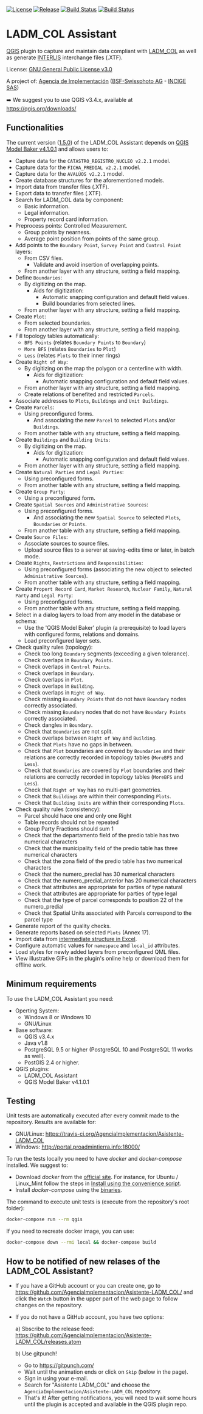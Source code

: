 [![License](https://img.shields.io/github/license/AgenciaImplementacion/Asistente-LADM_COL.svg)](https://tldrlegal.com/license/gnu-general-public-license-v3-%28gpl-3%29)
[![Release](https://img.shields.io/github/release/AgenciaImplementacion/asistente-ladm_col.svg)](https://github.com/AgenciaImplementacion/asistente-ladm_col/releases)
[![Build Status](https://travis-ci.org/AgenciaImplementacion/Asistente-LADM_COL.svg?branch=master)](https://travis-ci.org/AgenciaImplementacion/Asistente-LADM_COL)
[![Build Status](http://portal.proadmintierra.info:18000/status.svg?branch=master)](http://portal.proadmintierra.info:18000)

# LADM_COL Assistant
[QGIS](http://qgis.org) plugin to capture and maintain data compliant with [LADM_COL](https://github.com/AgenciaImplementacion/LADM_COL) as well as generate [INTERLIS](http://www.interlis.ch/index_e.htm) interchange files (.XTF).

License: [GNU General Public License v3.0](https://github.com/AgenciaImplementacion/Asistente-LADM_COL/blob/master/LICENSE)


A project of: [Agencia de Implementación](https://www.proadmintierra.info/) ([BSF-Swissphoto AG](http://bsf-swissphoto.com/) - [INCIGE SAS](http://www.incige.com/))


:arrow_right: We suggest you to use QGIS v3.4.x, available at https://qgis.org/downloads/


## Functionalities

The current version ([1.5.0](https://github.com/AgenciaImplementacion/Asistente-LADM_COL/releases/tag/1.5.0)) of the LADM_COL Assistant depends on [QGIS Model Baker v4.1.0.1](https://github.com/AgenciaImplementacion/QgisModelBaker/releases/download/v4.1.0.1/QgisModelBaker.zip) and allows users to:

 - Capture data for the `CATASTRO_REGISTRO_NUCLEO v2.2.1` model.
 - Capture data for the `FICHA_PREDIAL v2.2.1` model.
 - Capture data for the `AVALÚOS v2.2.1` model.
 - Create database structures for the aforementioned models.
 - Import data from transfer files (.XTF).
 - Export data to transfer files (.XTF).
 - Search for LADM_COL data by component:
   - Basic information.
   - Legal information.
   - Property record card information.
 - Preprocess points: Controlled Measurement.
   - Group points by nearness.
   - Average point position from points of the same group.
 - Add points to the `Boundary Point`, `Survey Point` and `Control Point` layers:
   - From CSV files.
     - Validate and avoid insertion of overlapping points.
   - From another layer with any structure, setting a field mapping.
 - Define `Boundaries`:
   - By digitizing on the map.
     - Aids for digitization:
       - Automatic snapping configuration and default field values.
       - Build boundaries from selected lines.
   - From another layer with any structure, setting a field mapping.
 - Create `Plot`:
   - From selected boundaries.
   - From another layer with any structure, setting a field mapping.
 - Fill topology tables automatically:
   - `BFS Points` (relates `Boundary Points` to `Boundary`)
   - `More BFS` (relates `Boundaries` to `Plot`)
   - `Less` (relates `Plots` to their inner rings)
 - Create `Right of Way`:
   - By digitizing on the map the polygon or a centerline with width.
     - Aids for digitization:
       - Automatic snapping configuration and default field values.
   - From another layer with any structure, setting a field mapping.
   - Create relations of benefited and restricted `Parcels`.
 - Associate addresses to `Plots`, `Buildings` and `Unit Buildings`.
 - Create `Parcels`:
   - Using preconfigured forms.
     - And associating the new `Parcel` to selected `Plots` and/or `Buildings`.
   - From another table with any structure, setting a field mapping.
 - Create `Buildings` and `Building Units`:
   - By digitizing on the map.
     - Aids for digitization:
       - Automatic snapping configuration and default field values.
   - From another layer with any structure, setting a field mapping.
 - Create `Natural Parties` and `Legal Parties`:
   - Using preconfigured forms.
   - From another table with any structure, setting a field mapping.
 - Create `Group Party`:
   - Using a preconfigured form.
 - Create `Spatial Sources` and `Administrative Sources`:
   - Using preconfigured forms.
     - And associating the new `Spatial Source` to selected `Plots`, `Boundaries` or `Points`.
   - From another table with any structure, setting a field mapping.
 - Create `Source Files`:
   - Associate sources to source files.
   - Upload source files to a server at saving-edits time or later, in batch mode.
 - Create `Rights`, `Restrictions` and `Responsibilities`:
   - Using preconfigured forms (associating the new object to selected `Administrative Sources`).
   - From another table with any structure, setting a field mapping.
 - Create `Propert Record Card`, `Market Research`, `Nuclear Family`, `Natural Party` and `Legal Party`:
   - Using preconfigured forms.
   - From another table with any structure, setting a field mapping.
 - Select in a dialog layers to load from any model in the database or schema:
   - Use the 'QGIS Model Baker' plugin (a prerequisite) to load layers with configured forms, relations and domains.
   - Load preconfigured layer sets.
 - Check quality rules (topology):
   - Check too long `Boundary` segments (exceeding a given tolerance).
   - Check overlaps in `Boundary Points`.
   - Check overlaps in `Control Points`.
   - Check overlaps in `Boundary`.
   - Check overlaps in `Plot`.
   - Check overlaps in `Building`.
   - Check overlaps in `Right of Way`.
   - Check missing `Boundary Points` that do not have `Boundary` nodes correctly associated.
   - Check missing `Boundary` nodes that do not have `Boundary Points` correctly associated.
   - Check dangles in `Boundary`.
   - Check that `Boundaries` are not split.
   - Check overlaps between `Right of Way` and `Building`.
   - Check that `Plots` have no gaps in between.
   - Check that `Plot` boundaries are covered by `Boundaries` and their relations are correctly recorded in topology tables (`MoreBFS` and `Less`).
   - Check that `Boundaries` are covered by `Plot` boundaries and their relations are correctly recorded in topology tables (`MoreBFS` and `Less`).
   - Check that `Right of Way` has no multi-part geometries.
   - Check that `Buildings` are within their corresponding `Plots`.
   - Check that `Building Units` are within their corresponding `Plots`.
 - Check quality rules (consistency):
   - Parcel should hace one and only one Right
   - Table records should not be repeated
   - Group Party Fractions should sum 1
   - Check that the departamento field of the predio table has two numerical characters
   - Check that the municipality field of the predio table has three numerical characters
   - Check that the zona field of the predio table has two numerical characters
   - Check that the numero_predial has 30 numerical characters
   - Check that the numero_predial_anterior has 20 numerical characters
   - Check that attributes are appropriate for parties of type natural
   - Check that attributes are appropriate for parties of type legal
   - Check that the type of parcel corresponds to position 22 of the numero_predial
   - Check that Spatial Units associated with Parcels correspond to the parcel type
 - Generate report of the quality checks.
 - Generate reports based on selected `Plots` (Annex 17).
 - Import data from [intermediate structure in Excel](https://github.com/AgenciaImplementacion/Asistente-LADM_COL/blob/master/asistente_ladm_col/resources/excel/datos_estructura_excel.xlsx).
 - Configure automatic values for `namespace` and `local_id` attributes.
 - Load styles for newly added layers from preconfigured QML files.
 - View illustrative GIFs in the plugin's online help or download them for offline work.


## Minimum requirements

To use the LADM_COL Assistant you need:

 - Operting System:
   - Windows 8 or Windows 10
   - GNU/Linux
 - Base software:
   - QGIS v3.4.x
   - Java v1.8
   - PostgreSQL 9.5 or higher (PostgreSQL 10 and PostgreSQL 11 works as well).
   - PostGIS 2.4 or higher.
 - QGIS plugins:
   - LADM_COL Assistant
   - QGIS Model Baker v4.1.0.1

## Testing

Unit tests are automatically executed after every commit made to the repository. Results are available for:

- GNU/Linux: https://travis-ci.org/AgenciaImplementacion/Asistente-LADM_COL
- Windows: http://portal.proadmintierra.info:18000/

To run the tests locally you need to have *docker* and *docker-compose* installed. We suggest to:
- Download *docker* from the [official site](https://hub.docker.com/search/?type=edition&offering=community). For instance, for Ubuntu / Linux_Mint follow the steps in [Install using the convenience script](https://docs.docker.com/install/linux/docker-ce/ubuntu/#install-using-the-convenience-script).
- Install *docker-compose* using the [binaries](https://github.com/docker/compose/releases).

The command to execute unit tests is (execute from the repository's root folder):
```sh
docker-compose run --rm qgis
```

If you need to recreate docker image, you can use:
```sh
docker-compose down --rmi local && docker-compose build
```

## How to be notified of new relases of the LADM_COL Assistant?

 + If you have a GitHub account or you can create one, go to https://github.com/AgenciaImplementacion/Asistente-LADM_COL/ and click the `Watch` button in the upper part of the web page to follow changes on the repository.

 + If you do not have a GitHub account, you have two options:

   a) Sbscribe to the release feed: https://github.com/AgenciaImplementacion/Asistente-LADM_COL/releases.atom

   b) Use gitpunch!

      + Go to https://gitpunch.com/
      + Wait until the animation ends or click on `Skip` (below in the page).
      + Sign in using your e-mail.
      + Search for "Asistente LADM_COL" and choose the `AgenciaImplementacion/Asistente-LADM_COL` repository.
      + That's it! After getting notifications, you will need to wait some hours until the plugin is accepted and available in the QGIS plugin repo.
